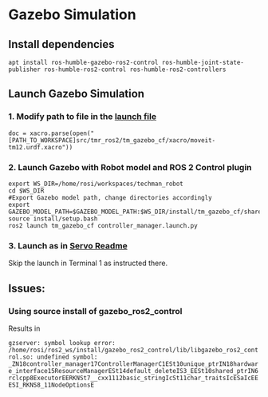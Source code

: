 # Gazebo Simulation

## Install dependencies

`apt install ros-humble-gazebo-ros2-control ros-humble-joint-state-publisher ros-humble-ros2-control ros-humble-ros2-controllers`

## Launch Gazebo Simulation

### 1. Modify path to file in the [launch file](launch/controller_manager.launch.py)
`doc = xacro.parse(open("[PATH_TO_WORKSPACE]src/tmr_ros2/tm_gazebo_cf/xacro/moveit-tm12.urdf.xacro"))`


### 2. Launch Gazebo with Robot model and ROS 2 Control plugin
```
export WS_DIR=/home/rosi/workspaces/techman_robot
cd $WS_DIR
#Export Gazebo model path, change directories accordingly
export GAZEBO_MODEL_PATH=$GAZEBO_MODEL_PATH:$WS_DIR/install/tm_gazebo_cf/share/tm_gazebo_cf/models/:$WS_DIR/install/tm_description/share/
source install/setup.bash
ros2 launch tm_gazebo_cf controller_manager.launch.py
```

### 3. Launch as in [Servo Readme](../tm12_moveit_config/Servo_Readme.md)
Skip the launch in Terminal 1 as instructed there.


## Issues:

### Using source install of gazebo_ros2_control 
Results in 

`gzserver: symbol lookup error: /home/rosi/ros2_ws/install/gazebo_ros2_control/lib/libgazebo_ros2_control.so: undefined symbol: _ZN18controller_manager17ControllerManagerC1ESt10unique_ptrIN18hardware_interface15ResourceManagerESt14default_deleteIS3_EESt10shared_ptrIN6rclcpp8ExecutorEERKNSt7__cxx1112basic_stringIcSt11char_traitsIcESaIcEEESI_RKNS8_11NodeOptionsE`